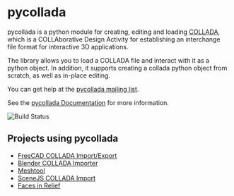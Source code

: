 # pycollada

pycollada is a python module for creating, editing and loading
[COLLADA](https://www.khronos.org/collada/), which is a COLLAborative Design Activity
for establishing an interchange file format for interactive 3D applications.

The library allows you to load a COLLADA file and interact with it as a python
object. In addition, it supports creating a collada python object from scratch,
as well as in-place editing.

You can get help at the [pycollada mailing list](https://groups.google.com/d/forum/pycollada).

See the [pycollada Documentation](http://pycollada.readthedocs.org/) for more
information.

![Build Status](https://github.com/pycollada/pycollada/actions/workflows/python-package.yml/badge.svg)

## Projects using pycollada

* [FreeCAD COLLADA Import/Export](https://www.freecadweb.org/)
* [Blender COLLADA Importer](https://github.com/skrat/bpycollada)
* [Meshtool](https://github.com/pycollada/meshtool)
* [SceneJS COLLADA Import](https://github.com/xeolabs/scenejs-pycollada)
* [Faces in Relief](https://itunes.apple.com/us/app/faces-in-relief/id571820477?ls=1&mt=8)
